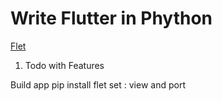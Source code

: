 # Write Flutter in Phython

[Flet](https://flet.dev/)

1. Todo with Features

Build app
pip install flet
set : view and port
